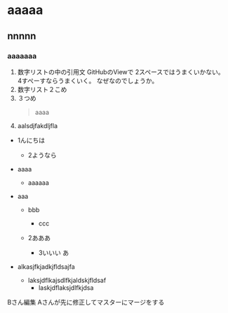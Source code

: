 # aaaaa

## nnnnn

### aaaaaaa


1. 数字リストの中の引用文
  GitHubのViewで
  2スペースではうまくいかない。
  4すぺーすならうまくいく。
  なぜなのでしょうか。
1. 数字リスト２こめ
1. ３つめ
    > aaaa
1. aalsdjfakdljfla



- 1んにちは
  - 2ようなら

- aaaa
  - aaaaaa


- aaa
  - bbb
    - ccc

  - 2あああ
    - 3いいい	あ


- alkasjfkjadkjfldsajfa
  - laksjdflkajsdlfkjaldskjfldsaf
      - laskjdflaksjdlfkjdsa

Bさん編集
Aさんが先に修正してマスターにマージをする
